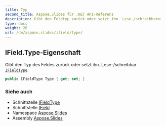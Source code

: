 ```yaml
---
title: Typ
second_title: Aspose.Slides für .NET API-Referenz
description: Gibt den Feldtyp zurück oder setzt ihn. Lese-/schreibbarer IFieldTypeaspose.slides/ifieldtype.
type: docs
weight: 20
url: /de/aspose.slides/ifield/type/
---
```


## IField.Type-Eigenschaft

Gibt den Typ des Feldes zurück oder setzt ihn. Lese-/schreibbar [`IFieldType`](../../ifieldtype).

```csharp
public IFieldType Type { get; set; }
```

### Siehe auch

* Schnittstelle [IFieldType](../../ifieldtype)
* Schnittstelle [IField](../../ifield)
* Namespace [Aspose.Slides](../../ifield)
* Assembly [Aspose.Slides](../../../)

<!-- DO NOT EDIT: generiert von xmldocmd für Aspose.Slides.dll -->